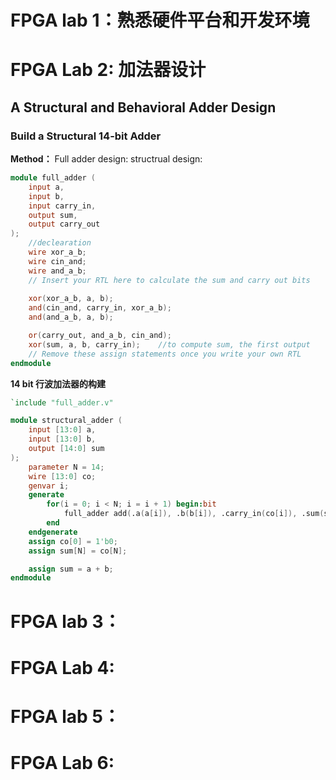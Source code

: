 # FPGA lab 1：熟悉硬件平台和开发环境

# FPGA Lab 2: 加法器设计

## A Structural and Behavioral Adder Design

### Build a Structural 14-bit Adder

**Method：** Full adder design: structrual design:



```verilog
module full_adder (
    input a,
    input b,
    input carry_in,
    output sum,
    output carry_out
);
    //declearation 
    wire xor_a_b;
    wire cin_and;
    wire and_a_b; 
    // Insert your RTL here to calculate the sum and carry out bits
    
    xor(xor_a_b, a, b);
    and(cin_and, carry_in, xor_a_b);
    and(and_a_b, a, b);

    or(carry_out, and_a_b, cin_and);
    xor(sum, a, b, carry_in);    //to compute sum, the first output
    // Remove these assign statements once you write your own RTL
endmodule
```

**14 bit 行波加法器的构建**

```verilog
`include "full_adder.v"

module structural_adder (
    input [13:0] a,
    input [13:0] b,
    output [14:0] sum
);
    parameter N = 14;
    wire [13:0] co;
    genvar i;
    generate
        for(i = 0; i < N; i = i + 1) begin:bit
            full_adder add(.a(a[i]), .b(b[i]), .carry_in(co[i]), .sum(sum[i]), .carry_out(co[i+1]) );    
        end
    endgenerate
    assign co[0] = 1'b0;
    assign sum[N] = co[N];

    assign sum = a + b;
endmodule
```

# FPGA lab 3：

# FPGA Lab 4: 

# FPGA lab 5：

# FPGA Lab 6:
